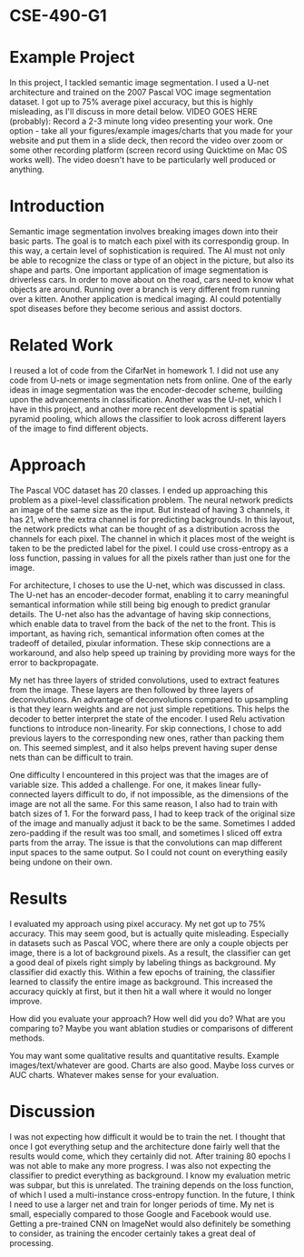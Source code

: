 # CSE-490-G1

# Example Project
In this project, I tackled semantic image segmentation. I used a U-net architecture and trained on the 2007 Pascal VOC image segmentation dataset. I got up to 75% average pixel accuracy, but this is highly misleading, as I'll discuss in more detail below.
VIDEO GOES HERE (probably): Record a 2-3 minute long video presenting your work. One option - take all your figures/example images/charts that you made for your website and put them in a slide deck, then record the video over zoom or some other recording platform (screen record using Quicktime on Mac OS works well). The video doesn't have to be particularly well produced or anything.

# Introduction
Semantic image segmentation involves breaking images down into their basic parts. The goal is to match each pixel with its correspondig group. In this way, a certain level of sophistication is required. The AI must not only be able to recognize the class or type of an object in the picture, but also its shape and parts. One important application of image segmentation is driverless cars. In order to move about on the road, cars need to know what objects are around. Running over a branch is very different from running over a kitten. Another application is medical imaging. AI could potentially spot diseases before they become serious and assist doctors.

# Related Work
I reused a lot of code from the CifarNet in homework 1. I did not use any code from U-nets or image segmentation nets from online. One of the early ideas in image segmentation was the encoder-decoder scheme, building upon the advancements in classification. Another was the U-net, which I have in this project, and another more recent development is spatial pyramid pooling, which allows the classifier to look across different layers of the image to find different objects.

# Approach
The Pascal VOC dataset has 20 classes. I ended up approaching this problem as a pixel-level classification problem. The neural network predicts an image of the same size as the input. But instead of having 3 channels, it has 21, where the extra channel is for predicting backgrounds. In this layout, the network predicts what can be thought of as a distribution across the channels for each pixel. The channel in which it places most of the weight is taken to be the predicted label for the pixel. I could use cross-entropy as a loss function, passing in values for all the pixels rather than just one for the image.

For architecture, I choses to use the U-net, which was discussed in class. The U-net has an encoder-decoder format, enabling it to carry meaningful semantical information while still being big enough to predict granular details. The U-net also has the advantage of having skip connections, which enable data to travel from the back of the net to the front. This is important, as having rich, semantical information often comes at the tradeoff of detailed, pixular information. These skip connections are a workaround, and also help speed up training by providing more ways for the error to backpropagate.

My net has three layers of strided convolutions, used to extract features from the image. These layers are then followed by three layers of deconvolutions. An advantage of deconvolutions compared to upsampling is that they learn weights and are not just simple repetitions. This helps the decoder to better interpret the state of the encoder. I used Relu activation functions to introduce non-linearity. For skip connections, I chose to add previous layers to the corresponding new ones, rather than packing them on. This seemed simplest, and it also helps prevent having super dense nets than can be difficult to train.

One difficulty I encountered in this project was that the images are of variable size. This added a challenge. For one, it makes linear fully-connected layers difficult to do, if not impossible, as the dimensions of the image are not all the same. For this same reason, I also had to train with batch sizes of 1. For the forward pass, I had to keep track of the original size of the image and manually adjust it back to be the same. Sometimes I added zero-padding if the result was too small, and sometimes I sliced off extra parts from the array. The issue is that the convolutions can map different input spaces to the same output. So I could not count on everything easily being undone on their own.


# Results
I evaluated my approach using pixel accuracy. My net got up to 75% accuracy. This may seem good, but is actually quite misleading. Especially in datasets such as Pascal VOC, where there are only a couple objects per image, there is a lot of background pixels. As a result, the classifier can get a good deal of pixels right simply by labeling things as background. My classifier did exactly this. Within a few epochs of training, the classifier learned to classify the entire image as background. This increased the accuracy quickly at first, but it then hit a wall where it would no longer improve.

How did you evaluate your approach? How well did you do? What are you comparing to? Maybe you want ablation studies or comparisons of different methods.

You may want some qualitative results and quantitative results. Example images/text/whatever are good. Charts are also good. Maybe loss curves or AUC charts. Whatever makes sense for your evaluation.

# Discussion
I was not expecting how difficult it would be to train the net. I thought that once I got everything setup and the architecture done fairly well that the results would come, which they certainly did not. After training 80 epochs I was not able to make any more progress. I was also not expecting the classifier to predict everything as background. I know my evaluation metric was subpar, but this is unrelated. The training depends on the loss function, of which I used a multi-instance cross-entropy function. In the future, I think I need to use a larger net and train for longer periods of time. My net is small, especially compared to those Google and Facebook would use. Getting a pre-trained CNN on ImageNet would also definitely be something to consider, as training the encoder certainly takes a great deal of processing.
